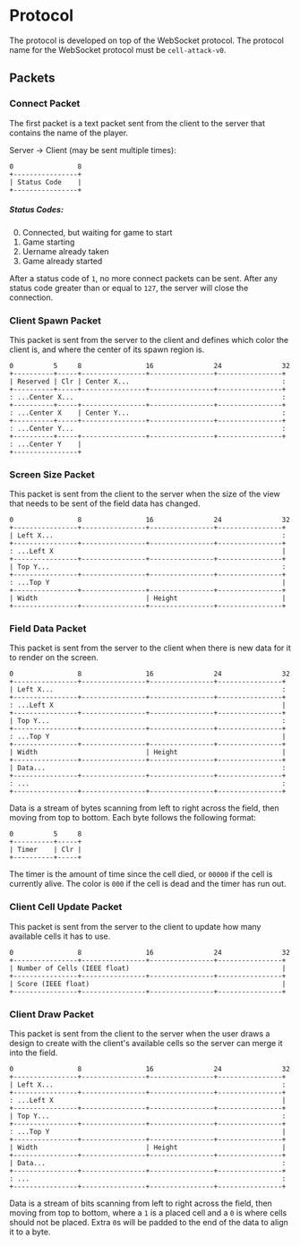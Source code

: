Protocol
======

The protocol is developed on top of the WebSocket protocol.
The protocol name for the WebSocket protocol must be `cell-attack-v0`.

Packets
------

### Connect Packet

The first packet is a text packet sent from the client to the server that contains the name of the player.

Server -> Client (may be sent multiple times):

```
0                8
+----------------+
| Status Code    |
+----------------+
```

##### Status Codes:

0. Connected, but waiting for game to start
1. Game starting
128. Uername already taken
129. Game already started

After a status code of `1`, no more connect packets can be sent.
After any status code greater than or equal to `127`, the server will close the connection.

### Client Spawn Packet

This packet is sent from the server to the client and defines which color the client is, and where the center of its spawn region is.

```
0          5     8                16               24               32
+----------+-----+----------------+----------------+----------------+
| Reserved | Clr | Center X...                                      :
+----------+-----+----------------+----------------+----------------+
: ...Center X...                                                    :
+----------+-----+----------------+----------------+----------------+
: ...Center X    | Center Y...                                      :
+----------+-----+----------------+----------------+----------------+
: ...Center Y...                                                    :
+----------+-----+----------------+----------------+----------------+
: ...Center Y    |
+----------------+
```

### Screen Size Packet

This packet is sent from the client to the server when the size of the view that needs to be sent of the field data has changed.

```
0                8                16               24               32
+----------------+----------------+----------------+----------------+
| Left X...                                                         :
+----------------+----------------+----------------+----------------+
: ...Left X                                                         |
+----------------+----------------+----------------+----------------+
| Top Y...                                                          :
+----------------+----------------+----------------+----------------+
: ...Top Y                                                          |
+----------------+----------------+----------------+----------------+
| Width                           | Height                          |
+----------------+----------------+----------------+----------------+
```

### Field Data Packet

This packet is sent from the server to the client when there is new data for it to render on the screen.

```
0                8                16               24               32
+----------------+----------------+----------------+----------------+
| Left X...                                                         :
+----------------+----------------+----------------+----------------+
: ...Left X                                                         |
+----------------+----------------+----------------+----------------+
| Top Y...                                                          :
+----------------+----------------+----------------+----------------+
: ...Top Y                                                          |
+----------------+----------------+----------------+----------------+
| Width                           | Height                          |
+----------------+----------------+----------------+----------------+
| Data...                                                           :
+----------------+----------------+----------------+----------------+
: ...                                                               :
+----------------+----------------+----------------+----------------+
```

Data is a stream of bytes scanning from left to right across the field, then moving from top to bottom.
Each byte follows the following format:

```
0          5     8
+----------+-----+
| Timer    | Clr |
+----------+-----+
```

The timer is the amount of time since the cell died, or `00000` if the cell is currently alive.
The color is `000` if the cell is dead and the timer has run out.

### Client Cell Update Packet

This packet is sent from the server to the client to update how many available cells it has to use.

```
0                8                16               24               32
+----------------+----------------+----------------+----------------+
| Number of Cells (IEEE float)                                      |
+----------------+----------------+----------------+----------------+
| Score (IEEE float)                                                |
+----------------+----------------+----------------+----------------+
```

### Client Draw Packet

This packet is sent from the client to the server when the user draws a design to create with the client's available cells so the server can merge it into the field.

```
0                8                16               24               32
+----------------+----------------+----------------+----------------+
| Left X...                                                         :
+----------------+----------------+----------------+----------------+
: ...Left X                                                         |
+----------------+----------------+----------------+----------------+
| Top Y...                                                          :
+----------------+----------------+----------------+----------------+
: ...Top Y                                                          |
+----------------+----------------+----------------+----------------+
| Width                           | Height                          |
+----------------+----------------+----------------+----------------+
| Data...                                                           :
+----------------+----------------+----------------+----------------+
: ...                                                               :
+----------------+----------------+----------------+----------------+
```

Data is a stream of bits scanning from left to right across the field, then moving from top to bottom, where a `1` is a placed cell and a `0` is where cells should not be placed.
Extra `0`s will be padded to the end of the data to align it to a byte.
